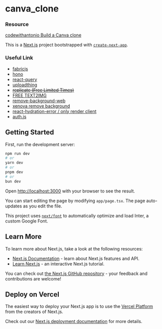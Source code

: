 # canva_clone

### Resource
[codewithantonio Build a Canva clone](https://www.codewithantonio.com/projects/canva-clone)

This is a [Next.js](https://nextjs.org/) project bootstrapped with [`create-next-app`](https://github.com/vercel/next.js/tree/canary/packages/create-next-app).

### Useful Link

+ [fabricjs](http://fabricjs.com/)
+ [hono](https://hono.dev/docs/guides/rpc#client)
+ [react-query](https://tanstack.com/query/latest/docs/framework/react/quick-start)
+ [uploadthing](https://docs.uploadthing.com/getting-started/appdir)
+ <del>[replicate (Free Limited Times)](https://replicate.com/black-forest-labs/flux-schnell?input=nodejs)<del>
+ [FREE TEXT2IMG](https://www.reddit.com/r/StableDiffusion/comments/1cx7wuw/is_there_any_text_to_image_api_for_free/)
+ [remove-background-web](https://huggingface.co/spaces/Xenova/remove-background-web)
+ [xenova remove background](https://github.com/xenova/transformers.js/blob/main/examples/remove-background-client/main.js)
+ [react-hydration-error / only render client](https://nextjs.org/docs/messages/react-hydration-error)
+ [auth.js](https://authjs.dev/getting-started/authentication/oauth)
## Getting Started

First, run the development server:

```bash
npm run dev
# or
yarn dev
# or
pnpm dev
# or
bun dev
```

Open [http://localhost:3000](http://localhost:3000) with your browser to see the result.

You can start editing the page by modifying `app/page.tsx`. The page auto-updates as you edit the file.

This project uses [`next/font`](https://nextjs.org/docs/basic-features/font-optimization) to automatically optimize and load Inter, a custom Google Font.

## Learn More

To learn more about Next.js, take a look at the following resources:

- [Next.js Documentation](https://nextjs.org/docs) - learn about Next.js features and API.
- [Learn Next.js](https://nextjs.org/learn) - an interactive Next.js tutorial.

You can check out [the Next.js GitHub repository](https://github.com/vercel/next.js/) - your feedback and contributions are welcome!

## Deploy on Vercel

The easiest way to deploy your Next.js app is to use the [Vercel Platform](https://vercel.com/new?utm_medium=default-template&filter=next.js&utm_source=create-next-app&utm_campaign=create-next-app-readme) from the creators of Next.js.

Check out our [Next.js deployment documentation](https://nextjs.org/docs/deployment) for more details.

